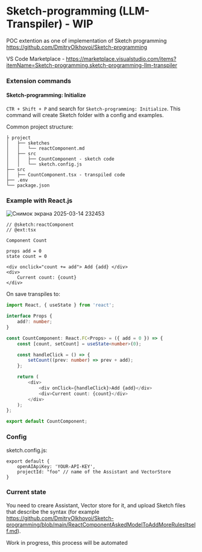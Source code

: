 # Sketch-programming (LLM-Transpiler) - WIP

POC extention as one of implementation of Sketch programming
https://github.com/DmitryOlkhovoi/Sketch-programming

VS Code Marketplace - https://marketplace.visualstudio.com/items?itemName=Sketch-programming.sketch-programming-llm-transpiler

### Extension commands

####  Sketch-programming: Initialize
```CTR + Shift + P``` and search for ```Sketch-programming: Initialize```. This command will create Sketch folder with a config and examples.

Common project structure:
```
├ project
│   ├── sketches
│   │   └── reactComponent.md
│   ├── src
│   │   ├── CountComponent - sketch code
│   │   └── sketch.config.js
├── src
│   ├── CountComponent.tsx - transpiled code
├── .env
└── package.json
```

### Example with React.js

![Снимок экрана 2025-03-14 232453](https://github.com/user-attachments/assets/0e881713-d010-4bf2-8b0c-585d8288d98c)


```
// @sketch:reactComponent
// @ext:tsx

Component Count

props add = 0
state count = 0

<div onclick="count += add"> Add {add} </div>
<div>
    Current count: {count}
</div>
```

On save transpiles to:

```typescript
import React, { useState } from 'react';

interface Props {
    add?: number;
}

const CountComponent: React.FC<Props> = ({ add = 0 }) => {
    const [count, setCount] = useState<number>(0);

    const handleClick = () => {
        setCount((prev: number) => prev + add);
    };

    return (
        <div>
            <div onClick={handleClick}>Add {add}</div>
            <div>Current count: {count}</div>
        </div>
    );
};

export default CountComponent;

```

### Config

sketch.config.js:
```
export default {
    openAIApiKey: 'YOUR-API-KEY',
    projectId: "foo" // name of the Assistant and VectorStore
}
```

### Current state
You need to creare Assistant, Vector store for it, and upload Sketch files that describe the syntax (for example https://github.com/DmitryOlkhovoi/Sketch-programming/blob/main/ReactComponentAskedModelToAddMoreRulesItself.md).

Work in progress, this process will be automated
